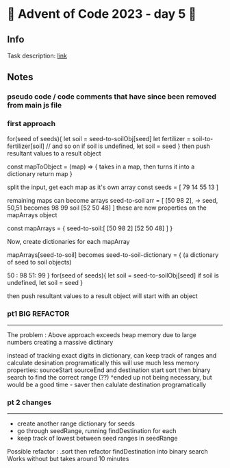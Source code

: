 # 🎄 Advent of Code 2023 - day 5 🎄

## Info

Task description: [link](https://adventofcode.com/2023/day/5)

## Notes

### pseudo code / code comments that have since been removed from main js file

### first approach

for(seed of seeds){
let soil = seed-to-soilObj[seed]
let fertilizer = soil-to-fertilizer[soil]
// and so on
if soil is undefined, let soil = seed
}
then push resultant values to a result object

const mapToObject = (map) => {
takes in a map, then turns it into a dictionary
return map
}

split the input, get each map as it's own array
const seeds = [
79
14
55
13
]

remaining maps can become arrays
seed-to-soil arr = [
[50 98 2], -> seed, 50,51 becomes 98 99 soil
[52 50 48]
]
these are now properties on the mapArrays object

const mapArrays = {
seed-to-soil:[
[50 98 2]
[52 50 48]
]
}

Now, create dictionaries for each mapArray

mapArrays[seed-to-soil] becomes seed-to-soil-dictionary = {
(a dictionary of seed to soil objects)

50 : 98
51: 99
}
for(seed of seeds){
let soil = seed-to-soilObj[seed]
if soil is undefined, let soil = seed
}

then push resultant values to a result object
will start with an object

### pt1 BIG REFACTOR

---

The problem : Above approach exceeds heap memory due to large numbers
creating a massive dictinary

instead of tracking exact digits in dictionary, can keep track of ranges and calculate desination programatically
this will use much less memory
properties: sourceStart sourceEnd and destination start
sort then binary search to find the correct range (??)
^ended up not being necessary, but would be a good time - saver
then calulate destination programatically

### pt 2 changes

---

- create another range dictionary for seeds
- go through seedRange, running findDestination for each
- keep track of lowest between seed ranges in seedRange

Possible refactor : .sort then refactor findDestination into binary search
Works without but takes around 10 minutes

